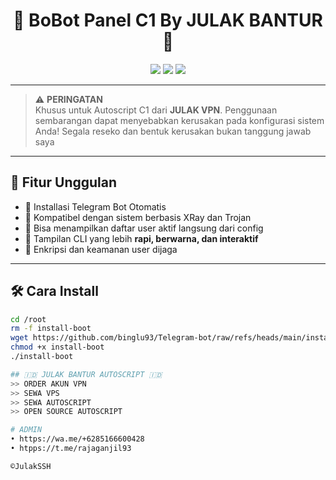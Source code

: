 <h1 align="center"> 🤖 BoBot Panel C1 By JULAK BANTUR 🤖
</h1>

<p align="center">
  <img src="https://img.shields.io/badge/version-v2.0-blue?style=flat-square" />
  <img src="https://img.shields.io/badge/status-stable-brightgreen?style=flat-square" />
  <img src="https://img.shields.io/badge/compatibility-XRay%20Config-orange?style=flat-square" />
</p>

---

> ⚠️ **PERINGATAN**  
> Khusus untuk Autoscript C1 dari **JULAK VPN**.
> Penggunaan sembarangan dapat menyebabkan kerusakan pada konfigurasi sistem Anda!
> Segala reseko dan bentuk kerusakan bukan tanggung jawab saya

---

## 🌟 Fitur Unggulan

- 🎯 Installasi Telegram Bot Otomatis
- 📡 Kompatibel dengan sistem berbasis XRay dan Trojan
- 💬 Bisa menampilkan daftar user aktif langsung dari config
- 🌈 Tampilan CLI yang lebih **rapi, berwarna, dan interaktif**
- 🔐 Enkripsi dan keamanan user dijaga

---

## 🛠️ Cara Install

```bash
cd /root
rm -f install-boot
wget https://github.com/binglu93/Telegram-bot/raw/refs/heads/main/install-boot
chmod +x install-boot
./install-boot

## 🇮🇩 JULAK BANTUR AUTOSCRIPT 🇮🇩
>> ORDER AKUN VPN
>> SEWA VPS
>> SEWA AUTOSCRIPT
>> OPEN SOURCE AUTOSCRIPT

# ADMIN
• https://wa.me/+6285166600428
• htpps://t.me/rajaganjil93

©JulakSSH
